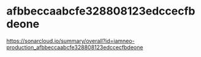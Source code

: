 # afbbeccaabcfe328808123edccecfbdeone
https://sonarcloud.io/summary/overall?id=iamneo-production_afbbeccaabcfe328808123edccecfbdeone


